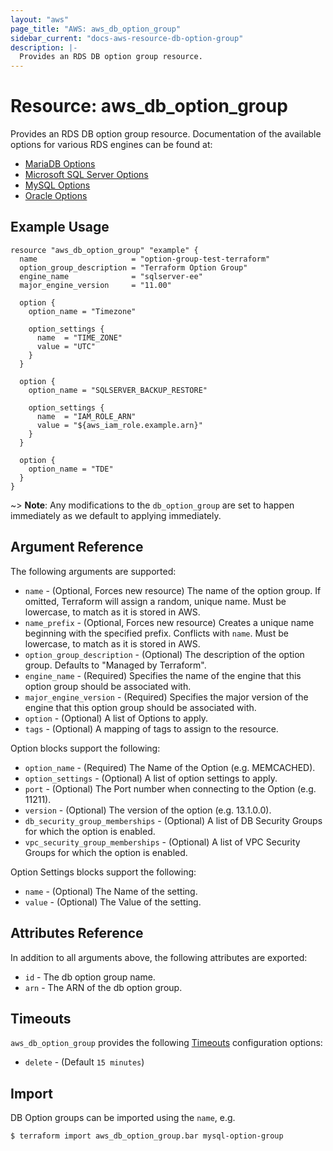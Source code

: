 ```yaml
---
layout: "aws"
page_title: "AWS: aws_db_option_group"
sidebar_current: "docs-aws-resource-db-option-group"
description: |-
  Provides an RDS DB option group resource.
---
```


# Resource: aws_db_option_group

Provides an RDS DB option group resource. Documentation of the available options for various RDS engines can be found at:
* [MariaDB Options](https://docs.aws.amazon.com/AmazonRDS/latest/UserGuide/Appendix.MariaDB.Options.html)
* [Microsoft SQL Server Options](https://docs.aws.amazon.com/AmazonRDS/latest/UserGuide/Appendix.SQLServer.Options.html)
* [MySQL Options](https://docs.aws.amazon.com/AmazonRDS/latest/UserGuide/Appendix.MySQL.Options.html)
* [Oracle Options](https://docs.aws.amazon.com/AmazonRDS/latest/UserGuide/Appendix.Oracle.Options.html)

## Example Usage

```hcl
resource "aws_db_option_group" "example" {
  name                     = "option-group-test-terraform"
  option_group_description = "Terraform Option Group"
  engine_name              = "sqlserver-ee"
  major_engine_version     = "11.00"

  option {
    option_name = "Timezone"

    option_settings {
      name  = "TIME_ZONE"
      value = "UTC"
    }
  }

  option {
    option_name = "SQLSERVER_BACKUP_RESTORE"

    option_settings {
      name  = "IAM_ROLE_ARN"
      value = "${aws_iam_role.example.arn}"
    }
  }

  option {
    option_name = "TDE"
  }
}
```

~> **Note**: Any modifications to the `db_option_group` are set to happen immediately as we default to applying immediately.

## Argument Reference

The following arguments are supported:

* `name` - (Optional, Forces new resource) The name of the option group. If omitted, Terraform will assign a random, unique name. Must be lowercase, to match as it is stored in AWS.
* `name_prefix` - (Optional, Forces new resource) Creates a unique name beginning with the specified prefix. Conflicts with `name`. Must be lowercase, to match as it is stored in AWS.
* `option_group_description` - (Optional) The description of the option group. Defaults to "Managed by Terraform".
* `engine_name` - (Required) Specifies the name of the engine that this option group should be associated with.
* `major_engine_version` - (Required) Specifies the major version of the engine that this option group should be associated with.
* `option` - (Optional) A list of Options to apply.
* `tags` - (Optional) A mapping of tags to assign to the resource.

Option blocks support the following:

* `option_name` - (Required) The Name of the Option (e.g. MEMCACHED).
* `option_settings` - (Optional) A list of option settings to apply.
* `port` - (Optional) The Port number when connecting to the Option (e.g. 11211).
* `version` - (Optional) The version of the option (e.g. 13.1.0.0).
* `db_security_group_memberships` - (Optional) A list of DB Security Groups for which the option is enabled.
* `vpc_security_group_memberships` - (Optional) A list of VPC Security Groups for which the option is enabled.

Option Settings blocks support the following:

* `name` - (Optional) The Name of the setting.
* `value` - (Optional) The Value of the setting.

## Attributes Reference

In addition to all arguments above, the following attributes are exported:

* `id` - The db option group name.
* `arn` - The ARN of the db option group.

## Timeouts

`aws_db_option_group` provides the following
[Timeouts](/docs/configuration/resources.html#timeouts) configuration options:

- `delete` - (Default `15 minutes`)

## Import

DB Option groups can be imported using the `name`, e.g.

```
$ terraform import aws_db_option_group.bar mysql-option-group
```
